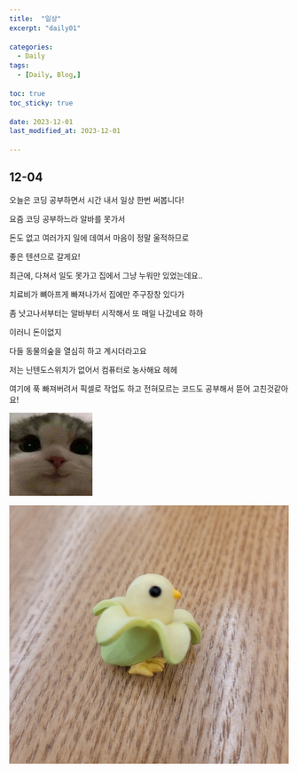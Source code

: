 ```yaml
---
title:  "일상" 
excerpt: "daily01"

categories:
  - Daily
tags:
  - [Daily, Blog,]

toc: true
toc_sticky: true
 
date: 2023-12-01
last_modified_at: 2023-12-01

---
```



## 12-04

오늘은 코딩 공부하면서 시간 내서 일상 한번 써봅니다!

요즘 코딩 공부하느라 알바를 못가서

돈도 없고 여러가지 일에 데여서 마음이 정말 울적하므로

좋은 텐션으로 갈게요!

최근에, 다쳐서 일도 못가고 집에서 그냥 누워만 있었는데요.. 

치료비가 뼈아프게 빠져나가서 집에만 주구장창 있다가

좀 낫고나서부터는 알바부터 시작해서 또 매일 나갔네요 하하

이러니 돈이없지

다들 동물의숲을 열심히 하고 계시더라고요

저는 닌텐도스위치가 없어서 컴퓨터로 농사해요 헤헤

여기에 푹 빠져버려서 픽셀로 작업도 하고 전혀모르는 코드도 공부해서 뜯어 고친것같아요!






<img src="/assets/images/cat_kakao.png" width="150" height="150">



![images](/assets/images/kakaotalk.png)
